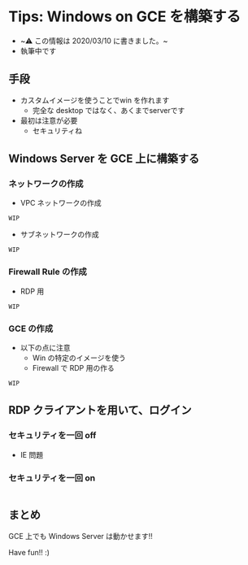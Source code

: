 # Tips: Windows on GCE を構築する

+ ~:warning: この情報は 2020/03/10 に書きました。~
+ 執筆中です

## 手段

+ カスタムイメージを使うことでwin を作れます
  + 完全な desktop ではなく、あくまでserverです
+ 最初は注意が必要
  + セキュリティね

## Windows Server を GCE 上に構築する

### ネットワークの作成

+ VPC ネットワークの作成

```
WIP
```

+ サブネットワークの作成

```
WIP
```

### Firewall Rule の作成

+ RDP 用

```
WIP
```

### GCE の作成

+ 以下の点に注意
  + Win の特定のイメージを使う
  + Firewall で RDP 用の作る

```
WIP
```

## RDP クライアントを用いて、ログイン

### セキュリティを一回 off

+ IE 問題


### セキュリティを一回 on

```

```

## まとめ

GCE 上でも Windows Server は動かせます!!

Have fun!! :)

